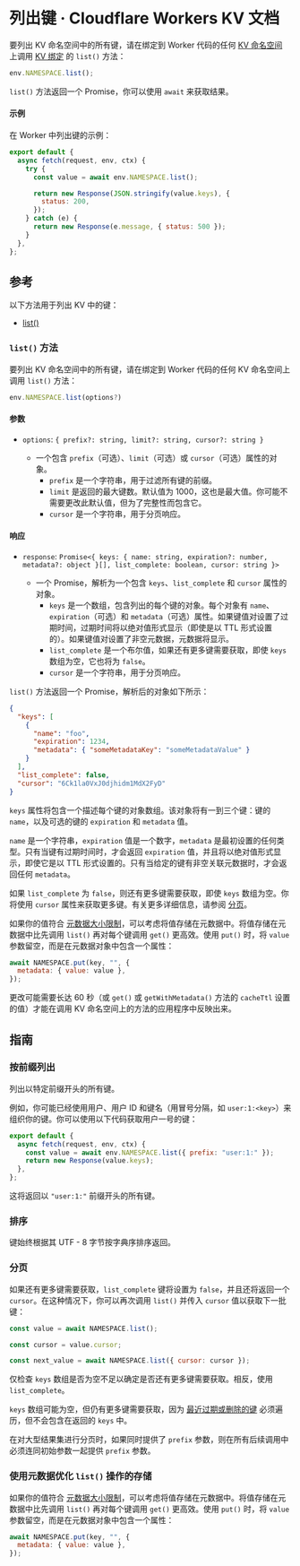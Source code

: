 # 列出键 · Cloudflare Workers KV 文档

要列出 KV 命名空间中的所有键，请在绑定到 Worker 代码的任何 [KV 命名空间](https://developers.cloudflare.com/kv/concepts/kv-namespaces/) 上调用 [KV 绑定](https://developers.cloudflare.com/kv/concepts/kv-bindings/) 的 `list()` 方法：

```js
env.NAMESPACE.list();
```

`list()` 方法返回一个 Promise，你可以使用 `await` 来获取结果。

#### 示例

在 Worker 中列出键的示例：

```js
export default {
  async fetch(request, env, ctx) {
    try {
      const value = await env.NAMESPACE.list();

      return new Response(JSON.stringify(value.keys), {
        status: 200,
      });
    } catch (e) {
      return new Response(e.message, { status: 500 });
    }
  },
};
```

## 参考

以下方法用于列出 KV 中的键：

- [list()](#list-method)

### `list()` 方法

要列出 KV 命名空间中的所有键，请在绑定到 Worker 代码的任何 KV 命名空间上调用 `list()` 方法：

```ts
env.NAMESPACE.list(options?)
```

#### 参数

- `options`: `{ prefix?: string, limit?: string, cursor?: string }`

  - 一个包含 `prefix`（可选）、`limit`（可选）或 `cursor`（可选）属性的对象。
    - `prefix` 是一个字符串，用于过滤所有键的前缀。
    - `limit` 是返回的最大键数。默认值为 1000，这也是最大值。你可能不需要更改此默认值，但为了完整性而包含它。
    - `cursor` 是一个字符串，用于分页响应。

#### 响应

- `response`: `Promise<{ keys: { name: string, expiration?: number, metadata?: object }[], list_complete: boolean, cursor: string }>`

  - 一个 Promise，解析为一个包含 `keys`、`list_complete` 和 `cursor` 属性的对象。
    - `keys` 是一个数组，包含列出的每个键的对象。每个对象有 `name`、`expiration`（可选）和 `metadata`（可选）属性。如果键值对设置了过期时间，过期时间将以绝对值形式显示（即使是以 TTL 形式设置的）。如果键值对设置了非空元数据，元数据将显示。
    - `list_complete` 是一个布尔值，如果还有更多键需要获取，即使 `keys` 数组为空，它也将为 `false`。
    - `cursor` 是一个字符串，用于分页响应。

`list()` 方法返回一个 Promise，解析后的对象如下所示：

```json
{
  "keys": [
    {
      "name": "foo",
      "expiration": 1234,
      "metadata": { "someMetadataKey": "someMetadataValue" }
    }
  ],
  "list_complete": false,
  "cursor": "6Ck1la0VxJ0djhidm1MdX2FyD"
}
```

`keys` 属性将包含一个描述每个键的对象数组。该对象将有一到三个键：键的 `name`，以及可选的键的 `expiration` 和 `metadata` 值。

`name` 是一个字符串，`expiration` 值是一个数字，`metadata` 是最初设置的任何类型。只有当键有过期时间时，才会返回 `expiration` 值，并且将以绝对值形式显示，即使它是以 TTL 形式设置的。只有当给定的键有非空关联元数据时，才会返回任何 `metadata`。

如果 `list_complete` 为 `false`，则还有更多键需要获取，即使 `keys` 数组为空。你将使用 `cursor` 属性来获取更多键。有关更多详细信息，请参阅 [分页](#pagination)。

如果你的值符合 [元数据大小限制](https://developers.cloudflare.com/kv/platform/limits/)，可以考虑将值存储在元数据中。将值存储在元数据中比先调用 `list()` 再对每个键调用 `get()` 更高效。使用 `put()` 时，将 `value` 参数留空，而是在元数据对象中包含一个属性：

```js
await NAMESPACE.put(key, "", {
  metadata: { value: value },
});
```

更改可能需要长达 60 秒（或 `get()` 或 `getWithMetadata()` 方法的 `cacheTtl` 设置的值）才能在调用 KV 命名空间上的方法的应用程序中反映出来。

## 指南

### 按前缀列出

列出以特定前缀开头的所有键。

例如，你可能已经使用用户、用户 ID 和键名（用冒号分隔，如 `user:1:<key>`）来组织你的键。你可以使用以下代码获取用户一号的键：

```js
export default {
  async fetch(request, env, ctx) {
    const value = await env.NAMESPACE.list({ prefix: "user:1:" });
    return new Response(value.keys);
  },
};
```

这将返回以 `"user:1:"` 前缀开头的所有键。

### 排序

键始终根据其 UTF - 8 字节按字典序排序返回。

### 分页

如果还有更多键需要获取，`list_complete` 键将设置为 `false`，并且还将返回一个 `cursor`。在这种情况下，你可以再次调用 `list()` 并传入 `cursor` 值以获取下一批键：

```js
const value = await NAMESPACE.list();

const cursor = value.cursor;

const next_value = await NAMESPACE.list({ cursor: cursor });
```

仅检查 `keys` 数组是否为空不足以确定是否还有更多键需要获取。相反，使用 `list_complete`。

`keys` 数组可能为空，但仍有更多键需要获取，因为 [最近过期或删除的键](https://en.wikipedia.org/wiki/Tombstone_%28data_store%29) 必须遍历，但不会包含在返回的 `keys` 中。

在对大型结果集进行分页时，如果同时提供了 `prefix` 参数，则在所有后续调用中必须连同初始参数一起提供 `prefix` 参数。

### 使用元数据优化 `list()` 操作的存储

如果你的值符合 [元数据大小限制](https://developers.cloudflare.com/kv/platform/limits/)，可以考虑将值存储在元数据中。将值存储在元数据中比先调用 `list()` 再对每个键调用 `get()` 更高效。使用 `put()` 时，将 `value` 参数留空，而是在元数据对象中包含一个属性：

```js
await NAMESPACE.put(key, "", {
  metadata: { value: value },
});
```
